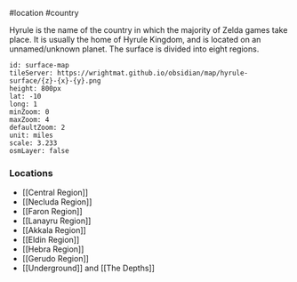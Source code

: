 #location #country

Hyrule is the name of the country in which the majority of Zelda games take place. It is usually the home of Hyrule Kingdom, and is located on an unnamed/unknown planet. The surface is divided into eight regions.

```leaflet
id: surface-map
tileServer: https://wrightmat.github.io/obsidian/map/hyrule-surface/{z}-{x}-{y}.png
height: 800px
lat: -10
long: 1
minZoom: 0
maxZoom: 4
defaultZoom: 2
unit: miles
scale: 3.233
osmLayer: false
```

### Locations

* [[Central Region]]
* [[Necluda Region]]
* [[Faron Region]]
* [[Lanayru Region]]
* [[Akkala Region]]
* [[Eldin Region]]
* [[Hebra Region]]
* [[Gerudo Region]]
* [[Underground]] and [[The Depths]]
